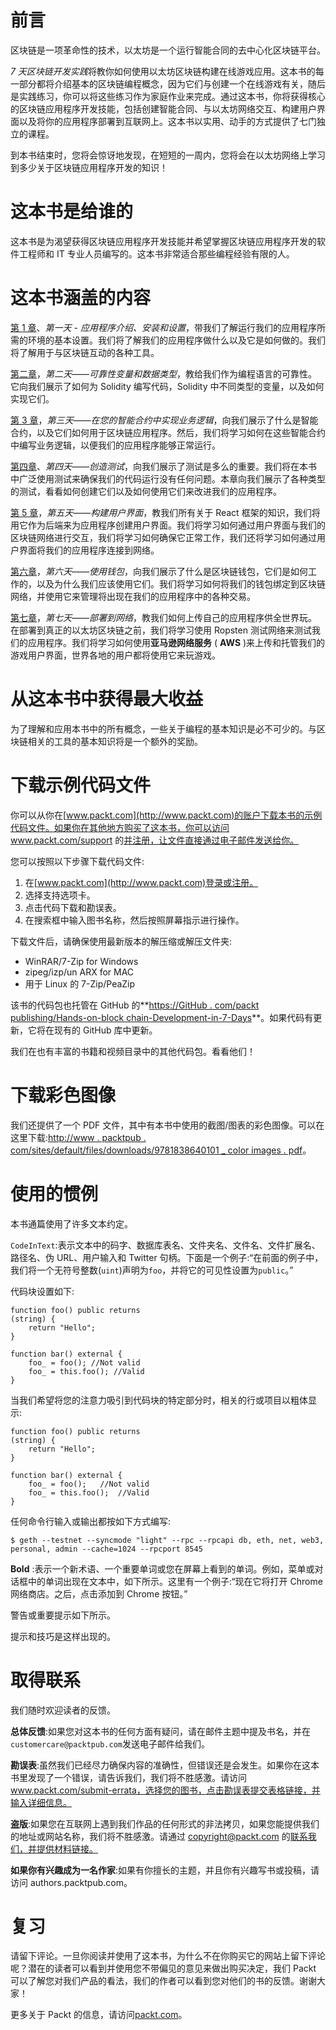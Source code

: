 # 前言

区块链是一项革命性的技术，以太坊是一个运行智能合同的去中心化区块链平台。

*7 天区块链开发实践*将教你如何使用以太坊区块链构建在线游戏应用。这本书的每一部分都将介绍基本的区块链编程概念，因为它们与创建一个在线游戏有关，随后是实践练习，你可以将这些练习作为家庭作业来完成。通过这本书，你将获得核心的区块链应用程序开发技能，包括创建智能合同、与以太坊网络交互、构建用户界面以及将你的应用程序部署到互联网上。这本书以实用、动手的方式提供了七门独立的课程。

到本书结束时，您将会惊讶地发现，在短短的一周内，您将会在以太坊网络上学习到多少关于区块链应用程序开发的知识！

# 这本书是给谁的

这本书是为渴望获得区块链应用程序开发技能并希望掌握区块链应用程序开发的软件工程师和 IT 专业人员编写的。这本书非常适合那些编程经验有限的人。

# 这本书涵盖的内容

[第 1 章](1.html)、*第一天* - *应用程序介绍、安装和设置*，带我们了解运行我们的应用程序所需的环境的基本设置。我们将了解我们的应用程序做什么以及它是如何做的。我们将了解用于与区块链互动的各种工具。

[第二章](2.html)，*第二天——可靠性变量和数据类型*，教给我们作为编程语言的可靠性。它向我们展示了如何为 Solidity 编写代码，Solidity 中不同类型的变量，以及如何实现它们。

[第 3 章](3.html)，*第三天——在您的智能合约中实现业务逻辑*，向我们展示了什么是智能合约，以及它们如何用于区块链应用程序。然后，我们将学习如何在这些智能合约中编写业务逻辑，以便我们的应用程序能够正常运行。

[第四章](4.html)、*第四天——创造测试*，向我们展示了测试是多么的重要。我们将在本书中广泛使用测试来确保我们的代码运行没有任何问题。本章向我们展示了各种类型的测试，看看如何创建它们以及如何使用它们来改进我们的应用程序。

[第 5 章](5.html)，*第五天——构建用户界面*，教我们所有关于 React 框架的知识，我们将用它作为后端来为应用程序创建用户界面。我们将学习如何通过用户界面与我们的区块链网络进行交互，我们将学习如何确保它正常工作，我们还将学习如何通过用户界面将我们的应用程序连接到网络。

[第六章](6.html)，*第六天——使用钱包*，向我们展示了什么是区块链钱包，它们是如何工作的，以及为什么我们应该使用它们。我们将学习如何将我们的钱包绑定到区块链网络，并使用它来管理将出现在我们的应用程序中的各种交易。

[第七章](7.html)，*第七天——部署到网络*，教我们如何上传自己的应用程序供全世界玩。在部署到真正的以太坊区块链之前，我们将学习使用 Ropsten 测试网络来测试我们的应用程序。我们将学习如何使用**亚马逊网络服务** ( **AWS** )来上传和托管我们的游戏用户界面，世界各地的用户都将使用它来玩游戏。

# 从这本书中获得最大收益

为了理解和应用本书中的所有概念，一些关于编程的基本知识是必不可少的。与区块链相关的工具的基本知识将是一个额外的奖励。

# 下载示例代码文件

你可以从你在[www.packt.com](http://www.packt.com)的账户下载本书的示例代码文件。如果你在其他地方购买了这本书，你可以访问 www.packt.com/support 的[并注册，让文件直接通过电子邮件发送给你。](http://www.packt.com/support)

您可以按照以下步骤下载代码文件:

1.  在[www.packt.com](http://www.packt.com)登录或注册。
2.  选择支持选项卡。
3.  点击代码下载和勘误表。
4.  在搜索框中输入图书名称，然后按照屏幕指示进行操作。

下载文件后，请确保使用最新版本的解压缩或解压文件夹:

*   WinRAR/7-Zip for Windows
*   zipeg/izp/un ARX for MAC
*   用于 Linux 的 7-Zip/PeaZip

该书的代码包也托管在 GitHub 的**[https://GitHub . com/packt publishing/Hands-on-block chain-Development-in-7-Days](https://github.com/PacktPublishing/Hands-on-Blockchain-Development-in-7-Days)**。如果代码有更新，它将在现有的 GitHub 库中更新。

我们在也有丰富的书籍和视频目录中的其他代码包。看看他们！

# 下载彩色图像

我们还提供了一个 PDF 文件，其中有本书中使用的截图/图表的彩色图像。可以在这里下载:[http://www . packtpub . com/sites/default/files/downloads/9781838640101 _ color images . pdf](http://www.packtpub.com/sites/default/files/downloads/9781838640101_ColorImages.pdf)。

# 使用的惯例

本书通篇使用了许多文本约定。

`CodeInText`:表示文本中的码字、数据库表名、文件夹名、文件名、文件扩展名、路径名、伪 URL、用户输入和 Twitter 句柄。下面是一个例子:“在前面的例子中，我们将一个无符号整数(`uint`)声明为`foo`，并将它的可见性设置为`public`。”

代码块设置如下:

```
function foo() public returns
(string) {
    return "Hello";
}

function bar() external {
    foo_ = foo(); //Not valid
    foo_ = this.foo(); //Valid
}
```

当我们希望将您的注意力吸引到代码块的特定部分时，相关的行或项目以粗体显示:

```
function foo() public returns
(string) {
    return "Hello";
}

function bar() external {
    foo_ = foo();   //Not valid
    foo_ = this.foo();  //Valid
}
```

任何命令行输入或输出都按如下方式编写:

```
$ geth --testnet --syncmode "light" --rpc --rpcapi db, eth, net, web3, personal, admin --cache=1024 --rpcport 8545
```

**Bold** :表示一个新术语、一个重要单词或您在屏幕上看到的单词。例如，菜单或对话框中的单词出现在文本中，如下所示。这里有一个例子:“现在它将打开 Chrome 网络商店。之后，点击添加到 Chrome 按钮。”

警告或重要提示如下所示。

提示和技巧是这样出现的。

# 取得联系

我们随时欢迎读者的反馈。

**总体反馈**:如果您对这本书的任何方面有疑问，请在邮件主题中提及书名，并在`customercare@packtpub.com`发送电子邮件给我们。

**勘误表**:虽然我们已经尽力确保内容的准确性，但错误还是会发生。如果你在这本书里发现了一个错误，请告诉我们，我们将不胜感激。请访问 www.packt.com/submit-errata，选择您的图书，点击勘误表提交表格链接，并输入详细信息。

**盗版**:如果您在互联网上遇到我们作品的任何形式的非法拷贝，如果您能提供我们的地址或网站名称，我们将不胜感激。请通过 copyright@packt.com 的[联系我们，并提供材料链接。](mailto:copyright@packt.com)

**如果你有兴趣成为一名作家**:如果有你擅长的主题，并且你有兴趣写书或投稿，请访问 authors.packtpub.com。

# 复习

请留下评论。一旦你阅读并使用了这本书，为什么不在你购买它的网站上留下评论呢？潜在的读者可以看到并使用您不带偏见的意见来做出购买决定，我们 Packt 可以了解您对我们产品的看法，我们的作者可以看到您对他们的书的反馈。谢谢大家！

更多关于 Packt 的信息，请访问[packt.com](http://www.packt.com/)。
